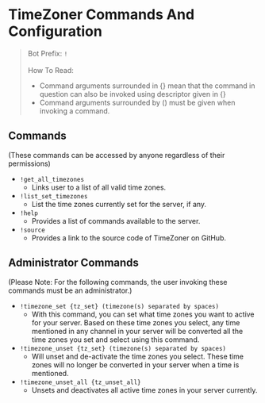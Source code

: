 # TimeZoner Commands And Configuration
> Bot Prefix: `!`
> <br><br>
> How To Read: <br>
> - Command arguments surrounded in {} mean that the command in question can also be invoked using descriptor given in {} <br>
> - Command arguments surrounded by () must be given when invoking a command.

## Commands
(These commands can be accessed by anyone regardless of their permissions)
- `!get_all_timezones`
  - Links user to a list of all valid time zones.
- `!list_set_timezones`
  - List the time zones currently set for the server, if any.
- `!help`
  - Provides a list of commands available to the server.
- `!source`
  - Provides a link to the source code of TimeZoner on GitHub.

## Administrator Commands
(Please Note: For the following commands, the user invoking these commands must be an administrator.)
- `!timezone_set {tz_set} (timezone(s) separated by spaces)`
  - With this command, you can set what time zones you want to active for your server. Based on these time zones you select,
  any time mentioned in any channel in your server will be converted all the time zones you set and select using this command.
- `!timezone_unset {tz_set} (timezone(s) separated by spaces)`
  - Will unset and de-activate the time zones you select. These time zones will no longer be converted in your server when
  a time is mentioned. 
- `!timezone_unset_all {tz_unset_all}`
  - Unsets and deactivates all active time zones in your server currently.
